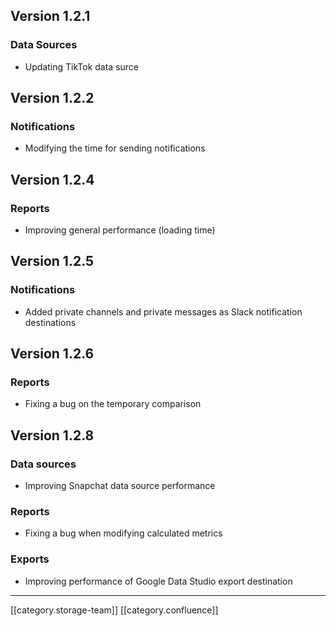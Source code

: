 
## Version 1.2.1

### Data Sources

* Updating TikTok data surce




## Version 1.2.2

### Notifications

* Modifying the time for sending notifications




## Version 1.2.4

### Reports

* Improving general performance (loading time)




## Version 1.2.5

### Notifications

* Added private channels and private messages as Slack notification destinations




## Version 1.2.6

### Reports

* Fixing a bug on the temporary comparison




## Version 1.2.8

### Data sources

* Improving Snapchat data source performance




### Reports

* Fixing a bug when modifying calculated metrics




### Exports

* Improving performance of Google Data Studio export destination







*****

[[category.storage-team]] 
[[category.confluence]] 
